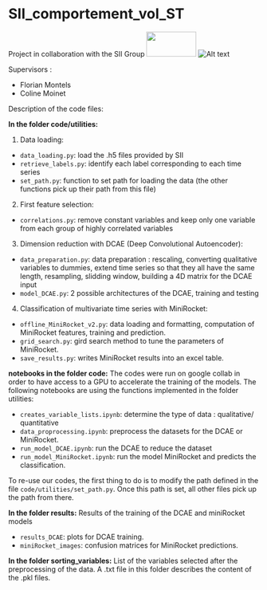 # SII_comportement_vol_ST

Project in collaboration with the SII Group <img src="[image.png](https://upload.wikimedia.org/wikipedia/fr/thumb/7/72/SII_logo.jpg/640px-SII_logo.jpg)" alt="" width="100" height="50"> ![Alt text]()

Supervisors : 
- Florian Montels
- Coline Moinet

Description of the code files: 

**In the folder code/utilities:** 
  1) Data loading: 
  - `data_loading.py`: load the .h5 files provided by SII 
  - `retrieve_labels.py`: identify each label corresponding to each time series
  - `set_path.py`: function to set path for loading the data (the other functions pick up their path from this file)

  2) First feature selection: 
  - `correlations.py`: remove constant variables and keep only one variable from each group of highly correlated variables

  3) Dimension reduction with DCAE (Deep Convolutional Autoencoder): 
  - `data_preparation.py`: data preparation : rescaling, converting qualitative variables to dummies, extend time series so that they all have the same length, resampling, slidding window, building a 4D matrix for the DCAE input
  - `model_DCAE.py`: 2 possible architectures of the DCAE, training and testing
  
  4) Classification of multivariate time series with MiniRocket:
  - `offline_MiniRocket_v2.py`: data loading and formatting, computation of MiniRocket features, training and prediction.
  - `grid_search.py`:  gird search method to tune the parameters of MiniRocket. 
  - `save_results.py`: writes MiniRocket results into an excel table.
 
**notebooks in the folder code:**
The codes were run on google collab in order to have access to a GPU to accelerate the training of the models. The following notebooks are using the functions implemented in the folder utilities:
  - `creates_variable_lists.ipynb`: determine the type of data : qualitative/ quantitative
  - `data_proprocessing.ipynb`: preprocess the datasets for the DCAE or MiniRocket.
  - `run_model_DCAE.ipynb`: run the DCAE to reduce the dataset
  - `run_model_MiniRocket.ipynb`: run the model MiniRocket and predicts the classification.
 
To re-use our codes, the first thing to do is to modify the path defined in the file `code/utilities/set_path.py`. Once this path is set, all other files pick up the path from there. 

**In the folder results:** Results of the training of the DCAE and miniRocket models
  - `results_DCAE`: plots for DCAE training.
  - `miniRocket_images`: confusion matrices for MiniRocket predictions. 
  
**In the folder sorting_variables:** List of the variables selected after the preprocessing of the data. A .txt file in this folder describes the content of the .pkl files.


